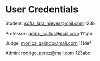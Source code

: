 # User Credentials

Student:
sofia_lara_nieves@mail.com
123b

Professor:
pedro_carlos@mail.com
111ghi

Judge:
monica_galindo@mail.com
111def

Admin:
rodrigo_perez@mail.com
123abc
